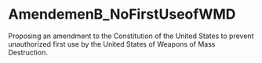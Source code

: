 # AmendemenB_NoFirstUseofWMD
Proposing an amendment to the Constitution of the United States to prevent unauthorized first use by the United States of Weapons of Mass Destruction.
